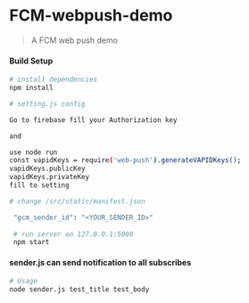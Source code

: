 # FCM-webpush-demo

> A FCM web push demo

#### Build Setup

``` bash
# install dependencies
npm install

# setting.js config

Go to firebase fill your Authorization key

and

use node run
const vapidKeys = require('web-push').generateVAPIDKeys();
vapidKeys.publicKey
vapidKeys.privateKey 
fill to setting

# change /src/static/manifest.json

 "gcm_sender_id": "<YOUR_SENDER_ID>"
 
 # run server on 127.0.0.1:5000
 npm start


```
#### sender.js can send notification to all subscribes 
```bash
# Usage
node sender.js test_title test_body
